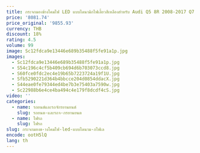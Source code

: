 ```yaml
---
title: กระจกมองข้างโคมไฟ LED แบบไดนามิกไฟเลี้ยวสีเหลืองสําหรับ Audi Q5 8R 2008-2017 Q7 4L Facelift 2009-2015 จัดแต่งทรงผม
price: '8081.74'
price_original: '9855.93'
currency: THB
discount: 18%
rating: 4.5
volume: 99
image: Sc12fdca9e13446e689b35488f5fe91a1p.jpg
images:
  - Sc12fdca9e13446e689b35488f5fe91a1p.jpg
  - S54c196c4cf5b409cb694d6b703073ccd8.jpg
  - S60fce0fdc2ec4e19b65b7223724a19f1U.jpg
  - Sfb5290221d364b4bbcce204d0854ddacX.jpg
  - S44eae0fe79344ed4be7b3e75403a7590w.jpg
  - Sc22988b6e4ce4ba494c4e179f8dcdf4cS.jpg
video: ''
categories:
  - name: รถยนต์และรถจักรยานยนต์
    slug: รถยนต-และรถจ-กรยานยนต
  - name: ไฟรถ
    slug: ไฟรถ
slug: กระจกมองข-างโคมไฟ-led-แบบไดนาม-กไฟเล
encode: ootH5lQ
lang: th
---
```

  